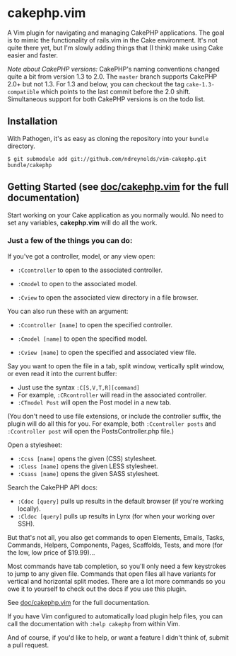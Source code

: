 cakephp.vim
================================================================================
A Vim plugin for navigating and managing CakePHP applications. The goal is to 
mimic the functionality of rails.vim in the Cake environment. It's not quite 
there yet, but I'm slowly adding things that (I think) make using Cake easier 
and faster.

*Note about CakePHP versions:*
CakePHP's naming conventions changed quite a bit from version 1.3 to 2.0. The 
`master` branch supports CakePHP 2.0+ but not 1.3. For 1.3 and below, you can 
checkout the tag `cake-1.3-compatible` which points to the last commit before 
the 2.0 shift. Simultaneous support for both CakePHP versions is on the todo 
list.

Installation
--------------------------------------------------------------------------------
With Pathogen, it's as easy as cloning the repository into your `bundle` 
directory.

    $ git submodule add git://github.com/ndreynolds/vim-cakephp.git bundle/cakephp

Getting Started (see [doc/cakephp.vim][1] for the full documentation)
--------------------------------------------------------------------------------
Start working on your Cake application as you normally would. No need to set any
variables, **cakephp.vim** will do all the work. 

### Just a few of the things you can do: ###

If you've got a controller, model, or any view open:
    
* `:Ccontroller` to open to the associated controller.

* `:Cmodel` to open to the associated model.

* `:Cview` to open the associated view directory in a file browser.

You can also run these with an argument:

* `:Ccontroller [name]` to open the specified controller.

* `:Cmodel [name]` to open the specified model.

* `:Cview [name]` to open the specified and associated view file.

Say you want to open the file in a tab, split window, vertically split window,
or even read it into the current buffer:

* Just use the syntax `:C[S,V,T,R][command]`
* For example, `:CRcontroller` will read in the associated controller. 
* `:CTmodel Post` will open the Post model in a new tab.

(You don't need to use file extensions, or include the controller suffix, the 
plugin will do all this for you. For example, both `:Ccontroller posts` and 
`:Ccontroller post` will open the PostsController.php file.)

Open a stylesheet:

* `:Ccss [name]` opens the given (CSS) stylesheet.
* `:Cless [name]` opens the given LESS stylesheet.
* `:Csass [name]` opens the given SASS stylesheet.

Search the CakePHP API docs:

* `:Cdoc [query]` pulls up results in the default browser (if you're working 
  locally).
* `:Cldoc [query]` pulls up results in Lynx (for when your working over SSH).

But that's not all, you also get commands to open Elements, Emails, Tasks, 
Commands, Helpers, Components, Pages, Scaffolds, Tests, and more (for the low, 
low price of $19.99)...

Most commands have tab completion, so you'll only need a few keystrokes to jump 
to any given file. Commands that open files all have variants for vertical and 
horizontal split modes. There are a lot more commands so you owe it to yourself 
to check out the docs if you use this plugin.

See [doc/cakephp.vim][1] for the full documentation.

If you have Vim configured to automatically load plugin help files, you can call
the documentation with `:help cakephp` from within Vim.

And of course, if you'd like to help, or want a feature I didn't think of, 
submit a pull request.

[1]: https://github.com/ndreynolds/vim-cakephp/blob/master/doc/cakephp.txt
